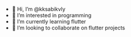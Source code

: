 - 👋 Hi, I’m @kksabikvly
- 👀 I’m interested in programming
- 🌱 I’m currently learning flutter
- 💞️ I’m looking to collaborate on flutter projects
<!--- - 📫 How to reach me @kksabikvly


kksabikvly/kksabikvly is a ✨ special ✨ repository because its `README.md` (this file) appears on your GitHub profile.
You can click the Preview link to take a look at your changes.
--->
